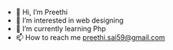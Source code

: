 - 👋 Hi, I’m Preethi
- 👀 I’m interested in web designing
- 🌱 I’m currently learning Php
- 📫 How to reach me preethi.sai59@gmail.com

<!---
Preethhii/Preethhii is a ✨ special ✨ repository because its `README.md` (this file) appears on your GitHub profile.
You can click the Preview link to take a look at your changes.
--->
